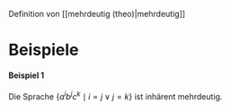 Definition von [[mehrdeutig (theo)|mehrdeutig]]


# Beispiele
#### Beispiel 1
Die Sprache $\left\{a^i b^j c^k \mid i=j \vee j=k\right\}$ ist inhärent mehrdeutig. 

